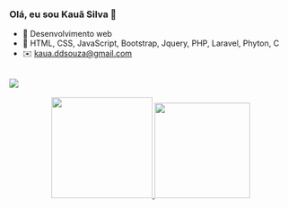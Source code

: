 ### Olá, eu sou Kauã Silva 👋

- 🔭 Desenvolvimento web
- 🌱 HTML, CSS, JavaScript, Bootstrap, Jquery, PHP, Laravel, Phyton, C
- ✉️ kaua.ddsouza@gmail.com
<br>
<a href="https://www.instagram.com/kaua_s1lva/">
  <img src="https://img.shields.io/badge/Instagram-E4405F?style=for-the-badge&logo=instagram&logoColor=white">
</a>
<br>
<br>

<div align="center">
  <a href="https://github.com/kaua-s1lva">
  <img height="180em" src="https://github-readme-stats.vercel.app/api?username=kaua-s1lva&show_icons=true&theme=dracula&include_all_commits=true&count_private=true"/>
  <img height="170em" src="https://github-readme-stats.vercel.app/api/top-langs/?username=kaua-s1lva&layout=compact&langs_count=7&theme=dracula"/>
</div>

